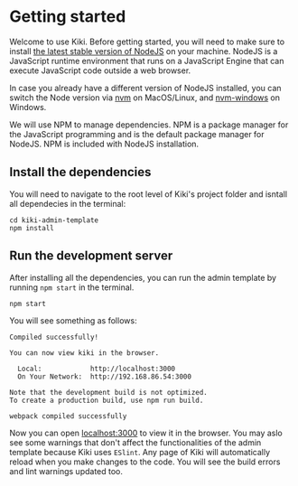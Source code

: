# Getting started

Welcome to use Kiki. Before getting started, you will need to make sure to install [the latest stable version of NodeJS](https://nodejs.org/en/) on your machine. NodeJS is a JavaScript runtime environment that runs on a JavaScript Engine that can execute JavaScript code outside a web browser. 

In case you already have a different version of NodeJS installed, you can switch the Node version via [nvm](https://github.com/creationix/nvm#installation) on MacOS/Linux, and [nvm-windows](https://github.com/coreybutler/nvm-windows#node-version-manager-nvm-for-windows) on Windows.

We will use NPM to manage dependencies. NPM is a package manager for the JavaScript programming and is the default package manager for NodeJS. NPM is included with NodeJS installation.


## Install the dependencies

You will need to navigate to the root level of Kiki's project folder and isntall all dependecies in the terminal:

```
cd kiki-admin-template
npm install
```

## Run the development server

After installing all the dependencies, you can run the admin template by running `npm start` in the terminal.

```
npm start
```

You will see something as follows:

```
Compiled successfully!

You can now view kiki in the browser.

  Local:            http://localhost:3000
  On Your Network:  http://192.168.86.54:3000

Note that the development build is not optimized.
To create a production build, use npm run build.

webpack compiled successfully
```

Now you can open [localhost:3000](http://localhost:3000) to view it in the browser. You may aslo see some warnings that don't affect the functionalities of the admin template because Kiki uses `ESlint`. Any page of Kiki will automatically reload when you make changes to the code. You will see the build errors and lint warnings updated too. 
